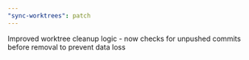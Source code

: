 ```yaml
---
"sync-worktrees": patch
---
```


Improved worktree cleanup logic - now checks for unpushed commits before removal to prevent data loss